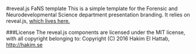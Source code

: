 #reveal.js FaNS template
This is a simple template for the Forensic and Neurodevelopmental Science department presentation branding. It relies on reveal.js, [which lives here.](https://github.com/hakimel/reveal.js)


###License
The reveal.js components are licensed under the MIT license, with all copyright belonging to:
Copyright (C) 2016 Hakim El Hattab, http://hakim.se

